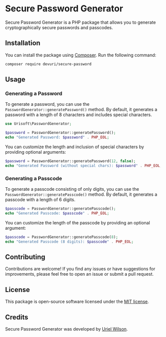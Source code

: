 # Secure Password Generator

Secure Password Generator is a PHP package that allows you to generate cryptographically secure passwords and passcodes.

## Installation

You can install the package using [Composer](https://getcomposer.org/). Run the following command:

```bash
composer require devuri/secure-password
```

## Usage

### Generating a Password

To generate a password, you can use the `PasswordGenerator::generatePassword()` method. By default, it generates a password with a length of 8 characters and includes special characters.

```php
use Urisoft\PasswordGenerator;

$password = PasswordGenerator::generatePassword();
echo "Generated Password: $password" . PHP_EOL;
```

You can customize the length and inclusion of special characters by providing optional arguments:

```php
$password = PasswordGenerator::generatePassword(12, false);
echo "Generated Password (without special chars): $password" . PHP_EOL;
```

### Generating a Passcode

To generate a passcode consisting of only digits, you can use the `PasswordGenerator::generatePasscode()` method. By default, it generates a passcode with a length of 6 digits.

```php
$passcode = PasswordGenerator::generatePasscode();
echo "Generated Passcode: $passcode" . PHP_EOL;
```

You can customize the length of the passcode by providing an optional argument:

```php
$passcode = PasswordGenerator::generatePasscode(8);
echo "Generated Passcode (8 digits): $passcode" . PHP_EOL;
```

## Contributing

Contributions are welcome! If you find any issues or have suggestions for improvements, please feel free to open an issue or submit a pull request.

## License

This package is open-source software licensed under the [MIT license](https://opensource.org/licenses/MIT).

## Credits

Secure Password Generator was developed by [Uriel Wilson](https://github.com/devuri).
